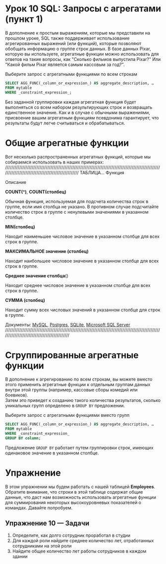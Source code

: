 # Урок 10 SQL: Запросы с агрегатами (пункт 1)

В дополнение к простым выражениям, которые мы представили на прошлом уроке, SQL также поддерживает использование агрегированных выражений (или функций), которые позволяют обобщать информацию о группе строк данных. В базе данных Pixar, которую вы используете, агрегатные функции можно использовать для ответов на такие вопросы, как "Сколько фильмов выпустила Pixar?" Или "Какой фильм Pixar является самым кассовым за год?".

Выберите запрос с агрегатными функциями по всем строкам
``` sql
SELECT AGG_FUNC(_column_or_expression_) AS aggregate_description, … 
FROM mytable 
WHERE _constraint_expression_;
```
Без заданной группировки каждая агрегатная функция будет выполняться со всем набором результирующих строк и возвращать единственное значение. Как и в случае с обычными выражениями, присвоение вашим агрегатным функциям псевдонима гарантирует, что результаты будут легче считываться и обрабатываться.

# Общие агрегатные функции

Вот несколько распространенных агрегатных функций, которые мы собираемся использовать в наших примерах:
//////////////////////////////////////////////////////////////////////////////////////////////////////////////////////////////////////////////////
ТАБЛИЦА...
Функция

Описание

**COUNT(*****)**,  **COUNT(**столбец**)**

Обычная функция, используемая для подсчета количества строк в группе, если имя столбца не указано. В противном случае подсчитайте количество строк в группе с ненулевыми значениями в указанном столбце.

**MIN(**столбец**)**

Находит наименьшее числовое значение в указанном столбце для всех строк в группе.

**МАКСИМАЛЬНОЕ значение (**столбец**)**

Находит наибольшее числовое значение в указанном столбце для всех строк в группе.

**Среднее значение столбца**()

Находит среднее числовое значение в указанном столбце для всех строк в группе.

**СУММА (**столбец**)**

Находит сумму всех числовых значений в указанном столбце для строк в группе.

Документы:  [MySQL](https://dev.mysql.com/doc/refman/5.6/en/group-by-functions.html "Агрегатные функции MySQL"),  [Postgres](http://www.postgresql.org/docs/9.4/static/functions-aggregate.html "Агрегатные функции Postgres"),  [SQLite](http://www.sqlite.org/lang_aggfunc.html "Агрегатные функции SQLite"),  [Microsoft SQL Server](https://msdn.microsoft.com/en-us/library/ms173454.aspx "Агрегатные функции Microsoft SQL Server")
////////////////////////////////////////////////////////////////////////////////////////////////////////////////////////////////////////////
#
# Сгруппированные агрегатные функции

В дополнение к агрегированию по всем строкам, вы можете вместо этого применить агрегатные функции к отдельным группам данных внутри этой группы (например, кассовые сборы комедий или боевиков).  
Затем это приведет к созданию такого количества результатов, сколько уникальных групп определено в  `GROUP BY`  предложении.

Выберите запрос с агрегатными функциями вместо групп
``` sql
SELECT AGG_FUNC(_column_or_expression_) AS aggregate_description, … 
FROM mytable 
WHERE _constraint_expression_  
GROUP BY column;
```
Предложение  `GROUP BY`  работает путем группировки строк, имеющих одинаковое значение в указанном столбце.

# Упражнение

В этом упражнении мы будем работать с нашей таблицей  **Employees**. Обратите внимание, что строки в этой таблице содержат общие данные, что даст нам возможность использовать агрегатные функции для суммирования некоторых высокоуровневых показателей о командах. Давайте попробуем.
## Упражнение 10 —  Задачи

1.  Определите, как долго сотрудник проработал в студии
2.  Для каждой роли найдите среднее количество лет, отработанных сотрудниками на этой роли
3.  Найдите общее количество лет работы сотрудников в каждом здании